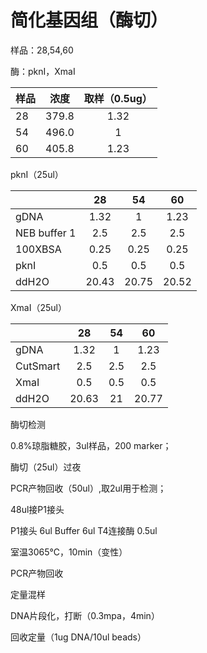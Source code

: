 # 简化基因组（酶切）

样品：28,54,60

酶：pknI，XmaI

  

| 样品 | 浓度 | 取样（0.5ug）
| ------------- |:-------------:| :-------------:| 
| 28 | 379.8 | 1.32
| 54 | 496.0 | 1
| 60 | 405.8 | 1.23

pknI（25ul）

|  | 28 | 54 | 60
| ------------- |:-------------:| :-------------:|  :-------------:| 
| gDNA | 1.32 | 1 | 1.23
| NEB buffer 1 | 2.5 | 2.5 | 2.5
| 100XBSA | 0.25 | 0.25 | 0.25 | 0.25
| pknI | 0.5 | 0.5 | 0.5
| ddH2O | 20.43 | 20.75 | 20.52

XmaI（25ul）

|  | 28 | 54 | 60
| ------------- |:-------------:| :-------------:|  :-------------:| 
| gDNA | 1.32 | 1 | 1.23
| CutSmart | 2.5 | 2.5 | 2.5
| XmaI | 0.5 | 0.5 | 0.5 | 0.5
| ddH2O | 20.63 | 21 | 20.77


酶切检测

0.8%琼脂糖胶，3ul样品，200 marker；

酶切（25ul）过夜

PCR产物回收（50ul）,取2ul用于检测；

48ul接P1接头

P1接头 6ul
Buffer 6ul
T4连接酶 0.5ul

室温3065℃，10min（变性）

PCR产物回收

定量混样

DNA片段化，打断（0.3mpa，4min）

回收定量（1ug DNA/10ul beads）




